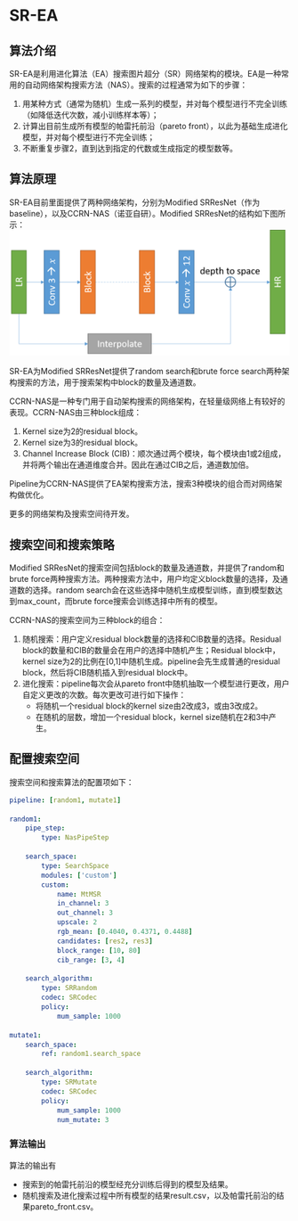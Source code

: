 # SR-EA

## 算法介绍

SR-EA是利用进化算法（EA）搜索图片超分（SR）网络架构的模块。EA是一种常用的自动网络架构搜索方法（NAS）。搜索的过程通常为如下的步骤：

1. 用某种方式（通常为随机）生成一系列的模型，并对每个模型进行不完全训练（如降低迭代次数，减小训练样本等）；
2. 计算出目前生成所有模型的帕雷托前沿（pareto front），以此为基础生成进化模型，并对每个模型进行不完全训练；
3. 不断重复步骤2，直到达到指定的代数或生成指定的模型数等。

## 算法原理

SR-EA目前里面提供了两种网络架构，分别为Modified SRResNet（作为baseline），以及CCRN-NAS（诺亚自研）。Modified SRResNet的结构如下图所示：
![Modified SRResNet](images/sr_ea_SRResNet.png)

SR-EA为Modified SRResNet提供了random search和brute force search两种架构搜索的方法，用于搜索架构中block的数量及通道数。

CCRN-NAS是一种专门用于自动架构搜索的网络架构，在轻量级网络上有较好的表现。CCRN-NAS由三种block组成：

1. Kernel size为2的residual block。
2. Kernel size为3的residual block。
3. Channel Increase Block (CIB)：顺次通过两个模块，每个模块由1或2组成，并将两个输出在通道维度合并。因此在通过CIB之后，通道数加倍。

Pipeline为CCRN-NAS提供了EA架构搜索方法，搜索3种模块的组合而对网络架构做优化。

更多的网络架构及搜索空间待开发。

## 搜索空间和搜索策略

Modified SRResNet的搜索空间包括block的数量及通道数，并提供了random和brute force两种搜索方法。两种搜索方法中，用户均定义block数量的选择，及通道数的选择。random search会在这些选择中随机生成模型训练，直到模型数达到max_count，而brute force搜索会训练选择中所有的模型。

CCRN-NAS的搜索空间为三种block的组合：

1. 随机搜索：用户定义residual block数量的选择和CIB数量的选择。Residual block的数量和CIB的数量会在用户的选择中随机产生；Residual block中，kernel size为2的比例在[0,1]中随机生成。pipeline会先生成普通的residual block，然后将CIB随机插入到residual block中。
2. 进化搜索：pipeline每次会从pareto front中随机抽取一个模型进行更改，用户自定义更改的次数。每次更改可进行如下操作：
   - 将随机一个residual block的kernel size由2改成3，或由3改成2。
   - 在随机的层数，增加一个residual block，kernel size随机在2和3中产生。

## 配置搜索空间

搜索空间和搜索算法的配置项如下：

```yaml
pipeline: [random1, mutate1]

random1:
    pipe_step:
        type: NasPipeStep

    search_space:
        type: SearchSpace
        modules: ['custom']
        custom:
            name: MtMSR
            in_channel: 3
            out_channel: 3
            upscale: 2
            rgb_mean: [0.4040, 0.4371, 0.4488]
            candidates: [res2, res3]
            block_range: [10, 80]
            cib_range: [3, 4]

    search_algorithm:
        type: SRRandom
        codec: SRCodec
        policy:
            mum_sample: 1000

mutate1:
    search_space:
        ref: random1.search_space

    search_algorithm:
        type: SRMutate
        codec: SRCodec
        policy:
            mum_sample: 1000
            num_mutate: 3
```

### 算法输出

算法的输出有

- 搜索到的帕雷托前沿的模型经充分训练后得到的模型及结果。
- 随机搜索及进化搜索过程中所有模型的结果result.csv，以及帕雷托前沿的结果pareto_front.csv。
